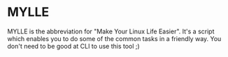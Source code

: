 # MYLLE
MYLLE is the abbreviation for "Make Your Linux Life Easier". It's a script which enables you to do some of the common tasks in a friendly way. You don't need to be good at CLI to use this tool ;)

